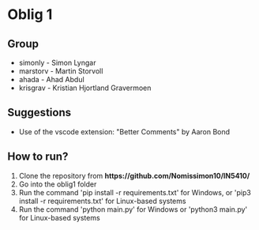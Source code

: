 <h1>Oblig 1</h1>
<h2>Group</h2>
<ul>
    <li>simonly - Simon Lyngar</li>
    <li>marstorv - Martin Storvoll</li>
    <li>ahada - Ahad Abdul</li>
    <li>krisgrav - Kristian Hjortland Gravermoen</li>
</ul>

<h2>Suggestions</h2>
<ul>
    <li>Use of the vscode extension: "Better Comments" by Aaron Bond</li>
</ul>

<h2>How to run?</h2>
<ol>
    <li>Clone the repository from <b>https://github.com/Nomissimon10/IN5410/</b></li>
    <li>Go into the oblig1 folder</li>
    <li>Run the command 'pip install -r requirements.txt' for Windows, or 'pip3 install -r requirements.txt' for Linux-based systems</li>
    <li>Run the command 'python main.py' for Windows or 'python3 main.py' for Linux-based systems</li>
</ol>
